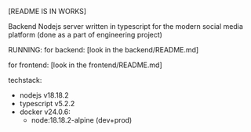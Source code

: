 [README IS IN WORKS]

Backend Nodejs server written in typescript for the modern social media platform (done as a part of engineering project)

RUNNING:
for backend:
[look in the backend/README.md]

for frontend:
[look in the frontend/README.md]

techstack:
- nodejs v18.18.2
- typescript v5.2.2
- docker v24.0.6:
    - node:18.18.2-alpine (dev+prod)
